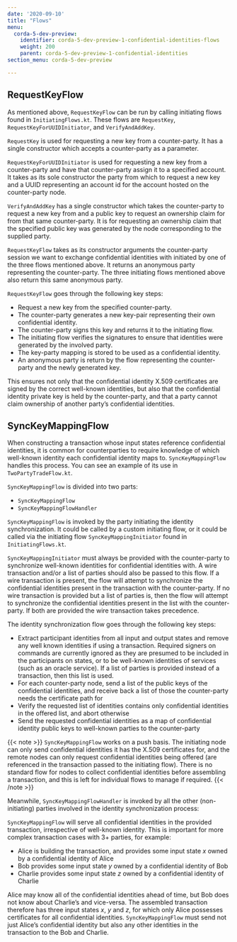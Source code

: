```yaml
---
date: '2020-09-10'
title: "Flows"
menu:
  corda-5-dev-preview:
    identifier: corda-5-dev-preview-1-confidential-identities-flows
    weight: 200
    parent: corda-5-dev-preview-1-confidential-identities
section_menu: corda-5-dev-preview

---
```

## RequestKeyFlow

As mentioned above, `RequestKeyFlow` can be run by calling initiating flows found in `InitiatingFlows.kt`. These flows are `RequestKey`, `RequestKeyForUUIDInitiator`, and `VerifyAndAddKey`.

`RequestKey` is used for requesting a new key from a counter-party. It has a single constructor which accepts a counter-party as a parameter.

`RequestKeyForUUIDInitiator` is used for requesting a new key from a counter-party and have that counter-party assign it to a specified account. It takes as its sole constructor the party from which to request a new key and a UUID representing an account id for the account hosted on the counter-party node.

`VerifyAndAddKey` has a single constructor which takes the counter-party to request a new key from and a public key to request an ownership claim for from that same counter-party. It is for requesting an ownership claim that the specified public key was generated by the node corresponding to the supplied party.

`RequestKeyFlow` takes as its constructor arguments the counter-party session we want to exchange confidential identities with initiated by one of the three flows mentioned above. It returns an anonymous party representing the counter-party. The three initiating flows mentioned above also return this same anonymous party.

`RequestKeyFlow` goes through the following key steps:

* Request a new key from the specified counter-party.
* The counter-party generates a new key-pair representing their own confidential identity.
* The counter-party signs this key and returns it to the initiating flow.
* The initiating flow verifies the signatures to ensure that identities were generated by the involved party.
* The key-party mapping is stored to be used as a confidential identity.
* An anonymous party is return by the flow representing the counter-party and the newly generated key.

This ensures not only that the confidential identity X.509 certificates are signed by the correct well-known identities, but also that the confidential identity private key is held by the counter-party, and that a party cannot claim ownership of another party’s confidential identities.


## SyncKeyMappingFlow

When constructing a transaction whose input states reference confidential identities, it is common for counterparties
to require knowledge of which well-known identity each confidential identity maps to. `SyncKeyMappingFlow` handles this
process. You can see an example of its use in `TwoPartyTradeFlow.kt`.

`SyncKeyMappingFlow` is divided into two parts:

* `SyncKeyMappingFlow`
* `SyncKeyMappingFlowHandler`

`SyncKeyMappingFlow` is invoked by the party initiating the identity synchronization. It could be called by a custom initiating flow, or it could be called via the initiating flow `SyncKeyMappingInitiator` found in `InitiatingFlows.kt`.

`SyncKeyMappingInitiator` must always be provided with the counter-party to synchronize well-known identities for confidential identities with. A wire transaction and/or a list of parties should also be passed to this flow. If a wire transaction is present, the flow will attempt to synchronize the confidential identities present in the transaction with the counter-party. If no wire transaction is provided but a list of parties is, then the flow will attempt to synchronize the confidential identities present in the list with the counter-party. If both are provided the wire transaction takes precedence.

The identity synchronization flow goes through the following key steps:

* Extract participant identities from all input and output states and remove any well known identities if using a transaction. Required signers on commands are currently ignored as they are presumed to be included in the participants on states, or to be well-known identities of services (such as an oracle service). If a list of parties is provided instead of a transaction, then this list is used.
* For each counter-party node, send a list of the public keys of the confidential identities, and receive back a list of those the counter-party needs the certificate path for
* Verify the requested list of identities contains only confidential identities in the offered list, and abort otherwise
* Send the requested confidential identities as a map of confidential identity public keys to well-known parties to the counter-party

{{< note >}}
`SyncKeyMappingFlow` works on a push basis. The initiating node can only send confidential identities it has
the X.509 certificates for, and the remote nodes can only request confidential identities being offered (are
referenced in the transaction passed to the initiating flow). There is no standard flow for nodes to collect
confidential identities before assembling a transaction, and this is left for individual flows to manage if
required.
{{< /note >}}

Meanwhile, `SyncKeyMappingFlowHandler` is invoked by all the other (non-initiating) parties involved in the identity synchronization process:

`SyncKeyMappingFlow` will serve all confidential identities in the provided transaction, irrespective of well-known identity. This is important for more complex transaction cases with 3+ parties, for example:

* Alice is building the transaction, and provides some input state *x* owned by a confidential identity of Alice
* Bob provides some input state *y* owned by a confidential identity of Bob
* Charlie provides some input state *z* owned by a confidential identity of Charlie

Alice may know all of the confidential identities ahead of time, but Bob does not know about Charlie’s and vice-versa. The assembled transaction therefore has three input states *x*, *y* and *z*, for which only Alice possesses certificates for all confidential identities. `SyncKeyMappingFlow` must send not just Alice’s confidential identity but also any other identities in the transaction to the Bob and Charlie.
